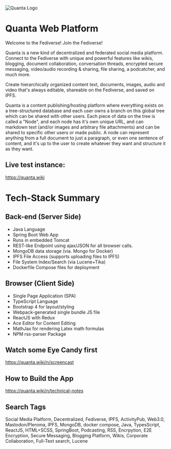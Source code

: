 ![Quanta Logo](https://quanta.wiki/images/eagle-logo-250px-tr.jpg)

# Quanta Web Platform

Welcome to the Fediverse! Join the Fediverse!

Quanta is a new kind of decentralized and federated social media platform. Connect to the Fediverse with unique and powerful features like wikis, blogging, document collaboration, conversation threads, encrypted secure messaging, video/audio recording & sharing, file sharing, a podcatcher, and much more.

Create hierarchically organized content text, documents, images, audio and video that's always editable, shareable on the Fediverse, and saved on IPFS.

Quanta is a content publishing/hosting platform where everything exists on a tree-structured database and each user owns a branch on this global tree which can be shared with other users. Each piece of data on the tree is called a "Node", and each node has it's own unique URL, and can markdown text (and/or images and arbitrary file attachments) and can be shared to specific other users or made public. A node can represent anything from a full document to just a paragraph, or even one sentence of content, and it's up to the user to create whatever they want and structure it as they want.

## Live test instance:

https://quanta.wiki

# Tech-Stack Summary

## Back-end (Server Side)

* Java Language
* Spring Boot Web App
* Runs in embedded Tomcat
* REST-like Endpoint using ajax/JSON for all browser calls.
* MongoDB data storage (via. Mongo for Docker)
* IPFS File Access (supports uploading files to IPFS)
* File System Index/Search (via Lucene+Tika)
* Dockerfile Compose files for deployment

## Browser (Client Side)

* Single Page Application (SPA)
* TypeScript Language
* Bootstrap 4 for layout/styling
* Webpack-generated single bundle JS file
* ReactJS with Redux 
* Ace Editor for Content Editing
* MathJax for rendering Latex math formulas
* NPM rss-parser Package

## Watch some Eye Candy first

https://quanta.wiki/n/screencast

## How to Build the App

https://quanta.wiki/n/technical-notes

## Search Tags

Social Media Platform, Decentralized, Fediverse, IPFS, ActivityPub, Web3.0, Mastodon/Pleroma, IPFS, MongoDB, docker compose, Java, TypesScript, ReactJS, HTML+SCSS, SpringBoot, Podcasting, RSS, Encrpytion, E2E Encryption, Secure Messaging, Blogging Platform, Wikis, Corporate Collaboration, Full-Text search, Lucene